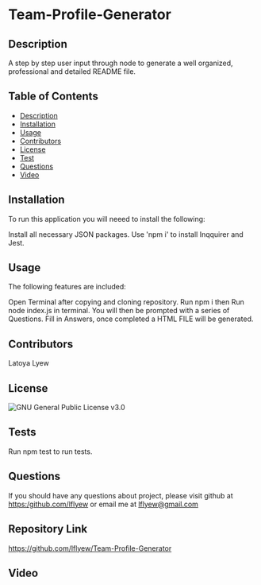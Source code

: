 # Team-Profile-Generator


  ## Description

  A step by step user input through node to generate a well organized, professional and detailed README file.

  ## Table of Contents
  - [Description](#description)
  - [Installation](#installation)
  - [Usage](#usage)
  - [Contributors](#contributors)
  - [License](#license)
  - [Test](#tests)
  - [Questions](#questions)
  - [Video](#video)


  ## Installation
   To run this application you will neeed to install the following: 

  Install all necessary JSON packages.  Use 'npm i' to install Inqquirer and Jest.

  ## Usage

  The following features are included: 

  Open Terminal after copying and cloning repository.  Run npm i then Run node index.js in terminal.  You will then be prompted with a series of Questions. Fill in Answers, once completed a HTML FILE will be generated. 

  ## Contributors

  Latoya Lyew


  ## License
  
![GNU General Public License v3.0](https://img.shields.io/badge/license-GNU%20General%20Public%20License%20v3.0-green)

  ## Tests

  Run npm test to run tests.


  ## Questions

  If you should have any questions about project, please visit github at [https:/github.com/lflyew](https://github.com/lflyew/) or email me at lflyew@gmail.com

  ## Repository Link

 https://github.com/lflyew/Team-Profile-Generator

  ## Video

 



  